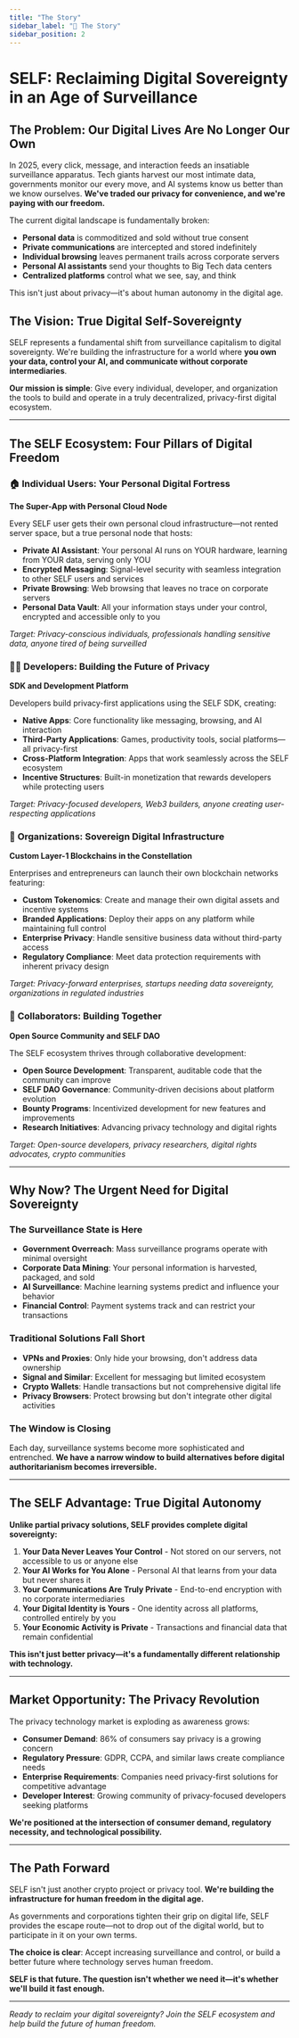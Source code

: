 ```yaml
---
title: "The Story"
sidebar_label: "📖 The Story"
sidebar_position: 2
---
```


# SELF: Reclaiming Digital Sovereignty in an Age of Surveillance

## The Problem: Our Digital Lives Are No Longer Our Own

In 2025, every click, message, and interaction feeds an insatiable surveillance apparatus. Tech giants harvest our most intimate data, governments monitor our every move, and AI systems know us better than we know ourselves. **We've traded our privacy for convenience, and we're paying with our freedom.**

The current digital landscape is fundamentally broken:
- **Personal data** is commoditized and sold without true consent
- **Private communications** are intercepted and stored indefinitely  
- **Individual browsing** leaves permanent trails across corporate servers
- **Personal AI assistants** send your thoughts to Big Tech data centers
- **Centralized platforms** control what we see, say, and think

This isn't just about privacy—it's about human autonomy in the digital age.

## The Vision: True Digital Self-Sovereignty

SELF represents a fundamental shift from surveillance capitalism to digital sovereignty. We're building the infrastructure for a world where **you own your data, control your AI, and communicate without corporate intermediaries**.

**Our mission is simple**: Give every individual, developer, and organization the tools to build and operate in a truly decentralized, privacy-first digital ecosystem.

---

## The SELF Ecosystem: Four Pillars of Digital Freedom

### 🏠 **Individual Users: Your Personal Digital Fortress**
**The Super-App with Personal Cloud Node**

Every SELF user gets their own personal cloud infrastructure—not rented server space, but a true personal node that hosts:
- **Private AI Assistant**: Your personal AI runs on YOUR hardware, learning from YOUR data, serving only YOU
- **Encrypted Messaging**: Signal-level security with seamless integration to other SELF users and services
- **Private Browsing**: Web browsing that leaves no trace on corporate servers
- **Personal Data Vault**: All your information stays under your control, encrypted and accessible only to you

*Target: Privacy-conscious individuals, professionals handling sensitive data, anyone tired of being surveilled*

### 👩‍💻 **Developers: Building the Future of Privacy**
**SDK and Development Platform**

Developers build privacy-first applications using the SELF SDK, creating:
- **Native Apps**: Core functionality like messaging, browsing, and AI interaction
- **Third-Party Applications**: Games, productivity tools, social platforms—all privacy-first
- **Cross-Platform Integration**: Apps that work seamlessly across the SELF ecosystem
- **Incentive Structures**: Built-in monetization that rewards developers while protecting users

*Target: Privacy-focused developers, Web3 builders, anyone creating user-respecting applications*

### 🏢 **Organizations: Sovereign Digital Infrastructure**
**Custom Layer-1 Blockchains in the Constellation**

Enterprises and entrepreneurs can launch their own blockchain networks featuring:
- **Custom Tokenomics**: Create and manage their own digital assets and incentive systems
- **Branded Applications**: Deploy their apps on any platform while maintaining full control
- **Enterprise Privacy**: Handle sensitive business data without third-party access
- **Regulatory Compliance**: Meet data protection requirements with inherent privacy design

*Target: Privacy-forward enterprises, startups needing data sovereignty, organizations in regulated industries*

### 🤝 **Collaborators: Building Together**
**Open Source Community and SELF DAO**

The SELF ecosystem thrives through collaborative development:
- **Open Source Development**: Transparent, auditable code that the community can improve
- **SELF DAO Governance**: Community-driven decisions about platform evolution
- **Bounty Programs**: Incentivized development for new features and improvements
- **Research Initiatives**: Advancing privacy technology and digital rights

*Target: Open-source developers, privacy researchers, digital rights advocates, crypto communities*

---

## Why Now? The Urgent Need for Digital Sovereignty

### The Surveillance State is Here
- **Government Overreach**: Mass surveillance programs operate with minimal oversight
- **Corporate Data Mining**: Your personal information is harvested, packaged, and sold
- **AI Surveillance**: Machine learning systems predict and influence your behavior
- **Financial Control**: Payment systems track and can restrict your transactions

### Traditional Solutions Fall Short
- **VPNs and Proxies**: Only hide your browsing, don't address data ownership
- **Signal and Similar**: Excellent for messaging but limited ecosystem
- **Crypto Wallets**: Handle transactions but not comprehensive digital life
- **Privacy Browsers**: Protect browsing but don't integrate other digital activities

### The Window is Closing
Each day, surveillance systems become more sophisticated and entrenched. **We have a narrow window to build alternatives before digital authoritarianism becomes irreversible.**

---

## The SELF Advantage: True Digital Autonomy

**Unlike partial privacy solutions, SELF provides complete digital sovereignty:**

1. **Your Data Never Leaves Your Control** - Not stored on our servers, not accessible to us or anyone else
2. **Your AI Works for You Alone** - Personal AI that learns from your data but never shares it
3. **Your Communications Are Truly Private** - End-to-end encryption with no corporate intermediaries
4. **Your Digital Identity is Yours** - One identity across all platforms, controlled entirely by you
5. **Your Economic Activity is Private** - Transactions and financial data that remain confidential

**This isn't just better privacy—it's a fundamentally different relationship with technology.**

---

## Market Opportunity: The Privacy Revolution

The privacy technology market is exploding as awareness grows:
- **Consumer Demand**: 86% of consumers say privacy is a growing concern
- **Regulatory Pressure**: GDPR, CCPA, and similar laws create compliance needs
- **Enterprise Requirements**: Companies need privacy-first solutions for competitive advantage
- **Developer Interest**: Growing community of privacy-focused developers seeking platforms

**We're positioned at the intersection of consumer demand, regulatory necessity, and technological possibility.**

---

## The Path Forward

SELF isn't just another crypto project or privacy tool. **We're building the infrastructure for human freedom in the digital age.**

As governments and corporations tighten their grip on digital life, SELF provides the escape route—not to drop out of the digital world, but to participate in it on your own terms.

**The choice is clear**: Accept increasing surveillance and control, or build a better future where technology serves human freedom.

**SELF is that future. The question isn't whether we need it—it's whether we'll build it fast enough.**

---

*Ready to reclaim your digital sovereignty? Join the SELF ecosystem and help build the future of human freedom.*